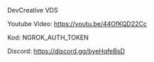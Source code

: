 DevCreative VDS

Youtube Video: https://youtu.be/44OfKQD22Cc

Kod: NGROK_AUTH_TOKEN

Discord: https://discord.gg/byeHqfeBsD
